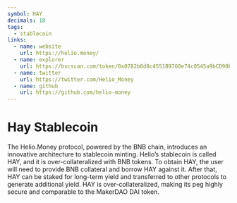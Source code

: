 ```yaml
---
symbol: HAY
decimals: 18
tags:
  - stablecoin
links:
  - name: website
    url: https://helio.money/
  - name: explorer
    url: https://bscscan.com/token/0x0782b6d8c4551B9760e74c0545a9bCD90bdc41E5
  - name: twitter
    url: https://twitter.com/Helio_Money
  - name: github
    url: https://github.com/helio-money
---
```


# Hay Stablecoin

The Helio.Money protocol, powered by the BNB chain, introduces an innovative architecture to stablecoin minting. Helio’s stablecoin is called HAY, and it is over-collateralized with BNB tokens. To obtain HAY, the user will need to provide BNB collateral and borrow HAY against it. After that, HAY can be staked for long-term yield and transferred to other protocols to generate additional yield. HAY is over-collateralized, making its peg highly secure and comparable to the MakerDAO DAI token.

